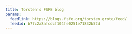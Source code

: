 ```yaml
---
title: Torsten's FSFE blog
params:
  feedlink: https://blogs.fsfe.org/torsten.grote/feed/
  feedid: b77c2a8afcdcf104fe0251e71832b52d
---
```

